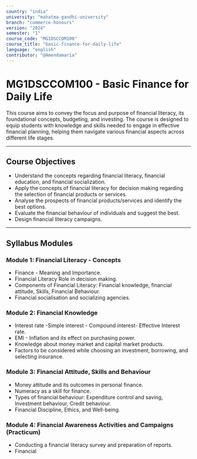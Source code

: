 ```yaml
---
country: "india"
university: "mahatma-gandhi-university"
branch: "commerce-honours"
version: "2024"
semester: "1"
course_code: "MG1DSCCOM100"
course_title: "basic-finance-for-daily-life"
language: "english"
contributor: "@Amendamaria"
---
```

# MG1DSCCOM100 - Basic Finance for Daily Life

This course aims to convey the focus and purpose of financial literacy, its foundational concepts, budgeting, and investing. The course is designed to equip students with knowledge and skills needed to engage in effective financial planning, helping them navigate various financial aspects across different life stages.

---
## Course Objectives

* Understand the concepts regarding financial literacy, financial education, and financial socialization.
* Apply the concepts of financial literacy for decision making regarding the selection of financial products or services.
* Analyse the prospects of financial products/services and identify the best options.
* Evaluate the financial behaviour of individuals and suggest the best.
* Design financial literacy campaigns.

---
## Syllabus Modules

### Module 1: Financial Literacy - Concepts
* Finance - Meaning and Importance.
* Financial Literacy Role in decision making.
* Components of Financial Literacy: Financial knowledge, financial attitude, Skills, Financial Behaviour.
* Financial socialisation and socializing agencies.

### Module 2: Financial Knowledge
* Interest rate -Simple interest - Compound interest- Effective Interest rate.
* EMI - Inflation and its effect on purchasing power.
* Knowledge about money market and capital market products.
* Factors to be considered while choosing an investment, borrowing, and selecting insurance.

### Module 3: Financial Attitude, Skills and Behaviour
* Money attitude and its outcomes in personal finance.
* Numeracy as a skill for finance.
* Types of financial behaviour: Expenditure control and saving, Investment behaviour, Credit behaviour.
* Financial Discipline, Ethics, and Well-being.

### Module 4: Financial Awareness Activities and Campaigns (Practicum)
* Conducting a financial literacy survey and preparation of reports.
* Financial